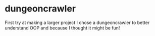 # dungeoncrawler
First try at making a larger project
I chose a dungeoncrawler to better understand OOP and because I thought it might be fun!

